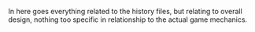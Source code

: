 In here goes everything related to the history files, but relating to overall design, nothing too specific in relationship to the actual game mechanics.